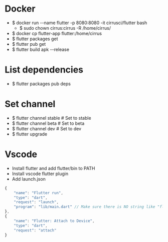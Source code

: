 Docker
=====
* $ docker run --name flutter -p 8080:8080 -it cirrusci/flutter bash
    * $ sudo chown cirrus:cirrus -R /home/cirrus/
* $ docker cp flutter-app flutter:/home/cirrus
* $ flutter packages get
* $ flutter pub get
* $ flutter build apk --release

List dependencies
=====
* $ flutter packages pub deps

Set channel
=====
* $ flutter channel stable # Set to stable
* $ flutter channel beta   # Set to beta
* $ flutter channel dev    # Set to dev
* $ flutter upgrade

Vscode
=====
* Install flutter and add flutter/bin to PATH
* Install vscode flutter plugin
* Add launch.json
```js
{
    "name": "Flutter run",
    "type": "dart",
    "request": "launch",
    "program": "lib/main.dart" // Make sure there is NO string like "flutter_web" in pubspec.yaml
},
{
    "name": "Flutter: Attach to Device",
    "type": "dart",
    "request": "attach"
}
```
